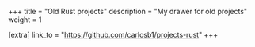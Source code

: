 +++
title = "Old Rust projects"
description = "My drawer for old projects"
weight = 1

[extra]
link_to = "https://github.com/carlosb1/projects-rust"
+++